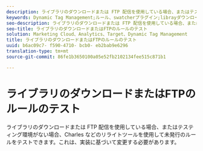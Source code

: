 ```yaml
---
description: ライブラリのダウンロードまたは FTP 配信を使用している場合、またはテスティング環境がない場合、Charles などのリライトツールを使用して未発行のルールをテストできます。これは、実装に基づいて変更する必要があります。
keywords: Dynamic Tag Management;ルール、swatcherプラグイン;librayダウンロード;ftp;書き直しツール;未発行のルールのテスト、テストルール、debugルール、Charles
seo-description: ライブラリのダウンロードまたは FTP 配信を使用している場合、またはテスティング環境がない場合、Charles などのリライトツールを使用して未発行のルールをテストできます。これは、実装に基づいて変更する必要があります。
seo-title: ライブラリのダウンロードまたはFTPのルールのテスト
solution: Marketing Cloud、Analytics、Target、Dynamic Tag Management
title: ライブラリのダウンロードまたはFTPのルールのテスト
uuid: b6ac09c7- f590-4710- bcb0- eb2bab9e6296
translation-type: tm+mt
source-git-commit: 86fe1b3650100a05e52fb2102134fee515c871b1

---
```



# ライブラリのダウンロードまたはFTPのルールのテスト

ライブラリのダウンロードまたは FTP 配信を使用している場合、またはテスティング環境がない場合、Charles などのリライトツールを使用して未発行のルールをテストできます。これは、実装に基づいて変更する必要があります。

